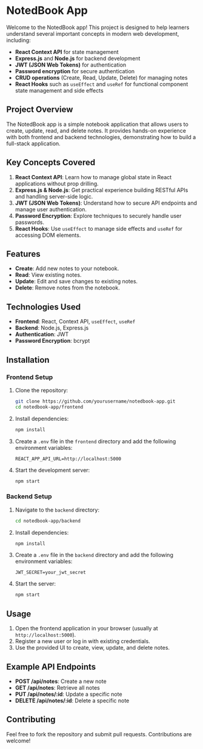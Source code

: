 # NotedBook App

Welcome to the NotedBook app! This project is designed to help learners understand several important concepts in modern web development, including:

- **React Context API** for state management
- **Express.js** and **Node.js** for backend development
- **JWT (JSON Web Tokens)** for authentication
- **Password encryption** for secure authentication
- **CRUD operations** (Create, Read, Update, Delete) for managing notes
- **React Hooks** such as `useEffect` and `useRef` for functional component state management and side effects

## Project Overview

The NotedBook app is a simple notebook application that allows users to create, update, read, and delete notes. It provides hands-on experience with both frontend and backend technologies, demonstrating how to build a full-stack application.

## Key Concepts Covered

1. **React Context API**: Learn how to manage global state in React applications without prop drilling.
2. **Express.js & Node.js**: Get practical experience building RESTful APIs and handling server-side logic.
3. **JWT (JSON Web Tokens)**: Understand how to secure API endpoints and manage user authentication.
4. **Password Encryption**: Explore techniques to securely handle user passwords.
5. **React Hooks**: Use `useEffect` to manage side effects and `useRef` for accessing DOM elements.

## Features

- **Create**: Add new notes to your notebook.
- **Read**: View existing notes.
- **Update**: Edit and save changes to existing notes.
- **Delete**: Remove notes from the notebook.

## Technologies Used

- **Frontend**: React, Context API, `useEffect`, `useRef`
- **Backend**: Node.js, Express.js
- **Authentication**: JWT
- **Password Encryption**: bcrypt

## Installation

### Frontend Setup

1. Clone the repository:
    ```bash
    git clone https://github.com/yourusername/notedbook-app.git
    cd notedbook-app/frontend
    ```

2. Install dependencies:
    ```bash
    npm install
    ```

3. Create a `.env` file in the `frontend` directory and add the following environment variables:
    ```
    REACT_APP_API_URL=http://localhost:5000
    ```

4. Start the development server:
    ```bash
    npm start
    ```

### Backend Setup

1. Navigate to the `backend` directory:
    ```bash
    cd notedbook-app/backend
    ```

2. Install dependencies:
    ```bash
    npm install
    ```

3. Create a `.env` file in the `backend` directory and add the following environment variables:
    ```
    JWT_SECRET=your_jwt_secret
    ```

4. Start the server:
    ```bash
    npm start
    ```

## Usage

1. Open the frontend application in your browser (usually at `http://localhost:5000`).
2. Register a new user or log in with existing credentials.
3. Use the provided UI to create, view, update, and delete notes.

## Example API Endpoints

- **POST /api/notes**: Create a new note
- **GET /api/notes**: Retrieve all notes
- **PUT /api/notes/:id**: Update a specific note
- **DELETE /api/notes/:id**: Delete a specific note

## Contributing

Feel free to fork the repository and submit pull requests. Contributions are welcome!

